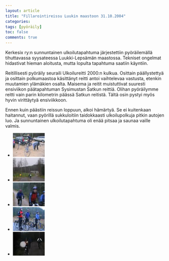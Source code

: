 ```yaml
---
layout: article
title: "Fillarointireissu Luukin maastoon 31.10.2004"
categories:
tags: [pyöräily]
toc: false
comments: true
---
```


Kerkesix ry:n sunnuntainen ulkoilutapahtuma järjestettiin pyöräilemällä
tihuttavassa syysateessa Luukki-Lepsämän maastossa. Tekniset ongelmat
hidastivat hieman aloitusta, mutta lopulta tapahtuma saatiin käyntiin.

Reitillisesti pyöräily seuraili Ulkoilureitti 2000:n kulkua. Osittain
päällystettyä ja osittain polkumaastoa käsittänyt reitti antoi
vaihtelevaa vastusta, etenkin muutamien ylämäkien osalta. Maisema ja
reitit muistuttivat suuresti ensiviikon päätapahtuman Sysimustan Satkun
reittiä. Olihan pyöräilymme reitti vain parin kilometrin päässä Satkun
reitistä. Tältä osin pystyi myös hyvin virittäytyä ensiviikkoon.

Ennen kuin päästiin reissun loppuun, alkoi hämärtyä. Se ei kuitenkaan
haitannut, vaan pyörillä sukkuloitiin taidokkaasti ulkoilupolkuja pitkin
autojen luo. Ja sunnuntainen ulkoilutapahtuma oli enää pitsaa ja saunaa
vaille valmis.

<div class="th-grid image-gallery" markdown="1">

- [![](/images/fillari-31.10.2004/Thumbnails/peruskuntofillariluukissa_01b.jpg)](/images/fillari-31.10.2004/peruskuntofillariluukissa_01b.jpg)
- [![](/images/fillari-31.10.2004/Thumbnails/peruskuntofillariluukissa_02b.jpg)](/images/fillari-31.10.2004/peruskuntofillariluukissa_02b.jpg)
- [![](/images/fillari-31.10.2004/Thumbnails/peruskuntofillariluukissa_03b.jpg)](/images/fillari-31.10.2004/peruskuntofillariluukissa_03b.jpg)
- [![](/images/fillari-31.10.2004/Thumbnails/peruskuntofillariluukissa_04b.jpg)](/images/fillari-31.10.2004/peruskuntofillariluukissa_04b.jpg)
- [![](/images/fillari-31.10.2004/Thumbnails/peruskuntofillariluukissa_05b.jpg)](/images/fillari-31.10.2004/peruskuntofillariluukissa_05b.jpg)

</div>
